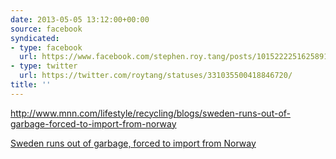 ```yaml
---
date: 2013-05-05 13:12:00+00:00
source: facebook
syndicated:
- type: facebook
  url: https://www.facebook.com/stephen.roy.tang/posts/10152222516258912
- type: twitter
  url: https://twitter.com/roytang/statuses/331035500418846720/
title: ''
---
```


http://www.mnn.com/lifestyle/recycling/blogs/sweden-runs-out-of-garbage-forced-to-import-from-norway

[Sweden runs out of garbage, forced to import from Norway](http://www.mnn.com/lifestyle/recycling/blogs/sweden-runs-out-of-garbage-forced-to-import-from-norway)